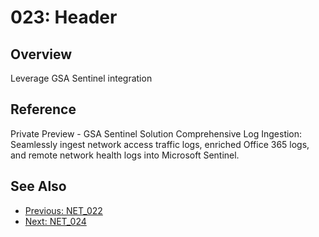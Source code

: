 ﻿# 023: Header
## Overview
Leverage GSA Sentinel integration

## Reference
Private Preview - GSA Sentinel Solution  Comprehensive Log Ingestion: Seamlessly ingest network access traffic logs, enriched Office 365 logs, and remote network health logs into Microsoft Sentinel.

## See Also
- [Previous: NET_022](NET_022.md)
- [Next: NET_024](NET_024.md)
